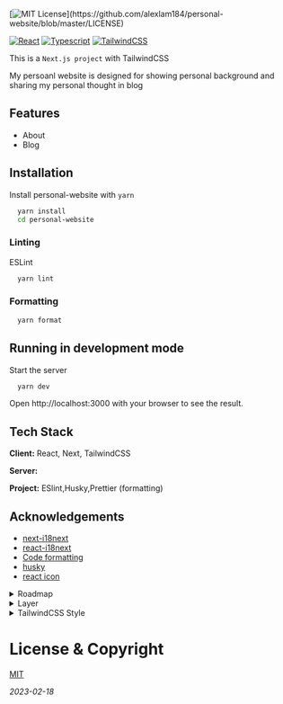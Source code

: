 [![MIT License](https://img.shields.io/apm/l/atomic-design-ui.svg?)](https://github.com/alexlam184/personal-website/blob/master/LICENSE)

[![React](https://img.shields.io/badge/React-20232A?style=for-the-badge&logo=react&logoColor=61DAFB)](https://reactjs.org/)
[![Typescript](https://img.shields.io/badge/TypeScript-007ACC?style=for-the-badge&logo=typescript&logoColor=white)](https://www.typescriptlang.org/)
[![TailwindCSS](https://img.shields.io/badge/Tailwind_CSS-38B2AC?style=for-the-badge&logo=tailwind-css&logoColor=white)](https://tailwindcss.com/)

This is a `Next.js project` with TailwindCSS

My persoanl website is designed for showing personal background and sharing my personal thought in blog

## Features

- About
- Blog

## Installation

Install personal-website with `yarn`

```bash
  yarn install
  cd personal-website
```

### Linting

ESLint

```bash
  yarn lint
```

### Formatting

```bash
  yarn format
```

## Running in development mode

Start the server

```bash
  yarn dev
```

Open http://localhost:3000 with your browser to see the result.

## Tech Stack

**Client:** React, Next, TailwindCSS

**Server:**

**Project:** ESlint,Husky,Prettier (formatting)

## Acknowledgements

- [next-i18next](https://github.com/isaachinman/next-i18next)
- [react-i18next](https://react.i18next.com/)
- [Code formatting](https://gist.github.com/silver-xu/1dcceaa14c4f0253d9637d4811948437)
- [husky](https://typicode.github.io/husky/#/)
- [react icon](https://react-icons.github.io/react-icons/)

<details>
<summary>Roadmap</summary>

- Additional browser support

- Markdown guide - Blog

- Readme guide - Blog

- Github guide - Blog

- Linux guide - Blog
</details>

<details>
<summary>Layer</summary>

| Components | z-index |
| ---------- | ------- |
| header     | 40      |

</details>

<details>
<summary>TailwindCSS Style</summary>

Screen
| Components | min-width |
| ---------- | --------- |
| sm | 640px |
| md | 768px |
| lg | 1024px |

## REMARK

only use `lg:` is ok,the rest will be marked as small screen

```ts
// min screen width will be 10/12 of full screen (phone) , big screen wiil be width 100% (desktop)
<div className='absolute top-0 left-0 w-10/12 lg:w-full h-screen bg-white text-black z-40  lg:relative lg:w-full lg:h-full'>
  ...
</div>
```
</details>

# License & Copyright

[MIT](https://github.com/alexlam184/personal-website/blob/master/LICENSE)

_2023-02-18_
